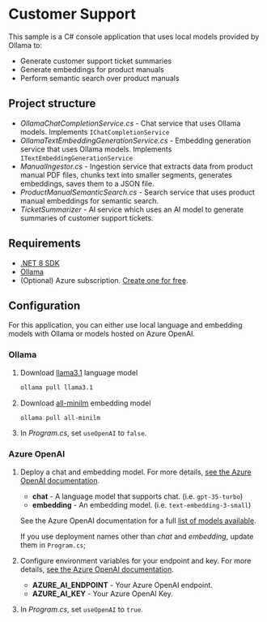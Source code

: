 # Customer Support 

This sample is a C# console application that uses local models provided by Ollama to:

- Generate customer support ticket summaries
- Generate embeddings for product manuals
- Perform semantic search over product manuals

## Project structure

- *OllamaChatCompletionService.cs* - Chat service that uses Ollama models. Implements `IChatCompletionService`
- *OllamaTextEmbeddingGenerationService.cs* - Embedding generation service that uses Ollama models. Implements `ITextEmbeddingGenerationService`
- *ManualIngestor.cs* - Ingestion service that extracts data from product manual PDF files, chunks text into smaller segments, generates embeddings, saves them to a JSON file.
- *ProductManualSemanticSearch.cs* - Search service that uses product manual embeddings for semantic search. 
- *TicketSummarizer* - AI service which uses an AI model to generate summaries of customer support tickets.

## Requirements

- [.NET 8 SDK](https://dotnet.microsoft.com/en-us/download/dotnet/8.0)
- [Ollama](https://ollama.com/download)
- (Optional) Azure subscription. [Create one for free](https://azure.microsoft.com/free/cognitive-services?azure-portal=true).


## Configuration

For this application, you can either use local language and embedding models with Ollama or models hosted on Azure OpenAI. 

### Ollama

1. Download [llama3.1](https://ollama.com/library/llama3.1) language model

    ```bash
    ollama pull llama3.1
    ```

1. Download [all-minilm](https://ollama.com/library/all-minilm) embedding model

    ```bash
    ollama pull all-minilm
    ```

1. In *Program.cs*, set `useOpenAI` to `false`.

### Azure OpenAI

1. Deploy a chat and embedding model. For more details, [see the Azure OpenAI documentation](https://learn.microsoft.com/azure/ai-services/openai/how-to/create-resource?pivots=web-portal#deploy-a-model).
    
    - **chat** - A language model that supports chat. (i.e. `gpt-35-turbo`)
    - **embedding** - An embedding model. (i.e. `text-embedding-3-small`)

    See the Azure OpenAI documentation for a full [list of models available](https://learn.microsoft.com/azure/ai-services/openai/concepts/models). 

    If you use deployment names other than *chat* and *embedding*, update them in `Program.cs`;

1. Configure environment variables for your endpoint and key. For more details, [see the Azure OpenAI documentation](https://learn.microsoft.com/azure/ai-services/openai/chatgpt-quickstart?tabs=command-line%2Cpython-new&pivots=programming-language-csharp#retrieve-key-and-endpoint).
    - **AZURE_AI_ENDPOINT** - Your Azure OpenAI endpoint.
    - **AZURE_AI_KEY** - Your Azure OpenAI Key.
1. In *Program.cs*, set `useOpenAI` to `true`.